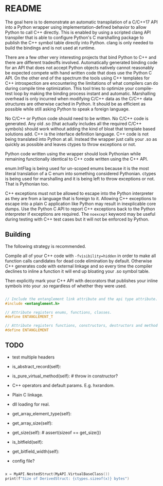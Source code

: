 # README

The goal here is to demonstrate an automatic transpilation of a C/C++17 API into
a Python wrapper using implementation-defined behavior to allow Python to call
C++ directly. This is enabled by using a scripted clang API transpiler that is able
to configure Python's C marshalling package to publish the C++ symbol table
directly into Python. clang is only needed to build the bindings and is not used
at runtime.

There are a few other very interesting projects that bind Python to C++ and
there are different tradeoffs involved. Automatically generated binding code for
an API that does not accept Python objects natively cannot reasonably be
expected compete with hand written code that does use the Python C API. On the
other end of the spectrum the tools using C++ templates for C++ introspection
are encountering the limitations of what compilers can do during compile time
optimization. This tool tries to optimize your compile-test loop by making the
binding process instant and automatic. Marshalling overhead is only incurred
when modifying C/C++ data as the C/C++ data structures are otherwise cached in
Python. It should be as efficient as possible while still asking Python to speak
a foreign language.

No C/C++ or Python code should need to be written. No C/C++ code is generated.
Any old .so (that actually includes all the required C/C++ symbols) should work without adding the kind of bloat that template based
solutions add. C++ is the interface definition language. C++ code is not being
translated into Python at all. Instead the wrapper just calls your .so as
quickly as possible and leaves ctypes to throw exceptions or not.

Python code written using the wrapper should look Pythonian while remaining
functionally identical to C++ code written using the C++ API.

enum.IntFlag is being used for un-scoped enums because it is the most literal
translation of a C enum into something considered Pythonian. ctypes is being
used for marshalling and it is being left to throw exceptions or not. That is
Pythonian too.

C++ exceptions must not be allowed to escape into the Python interpreter as they
are from a language that is foreign to it. Allowing C++ exceptions to escape
into a plain C application like Python may result in inexplicable core dumps.
Use the Python C API to report C++ exceptions back to the Python interpreter if
exceptions are required. The `noexcept` keyword may be useful during testing
with C++ test cases but it will not be enforced by Python.

## Building

The following strategy is recommended.

Compile all of your C++ code with `-fvisibility=hidden` in order to make all
function calls candidates for dead code elimination by default. Otherwise C++
generates code with external linkage and so every time the compiler declines to
inline a function it will end up bloating your .so symbol table.

Then explicitly mark your C++ API with decorators that publishes your inline
symbols into your .so regardless of whether they were used.

```cpp

// Include the entanglement link attribute and the api type attribute.
#include <entanglement.h>

// Attribute registers enums, functions, classes.
#define ENTANGLEMENT_T

// Attribute registers functions, constructors, destructors and method calls.
#define ENTANGLEMENT

```

## TODO

- test multiple headers

- is_abstract_record(self):
- is_pure_virtual_method(self): # throw in constructor?

- C++ operators and default params.  E.g. hxrandom.
- Plain C linkage.
- dll loading for real.

- get_array_element_type(self):
- get_array_size(self):

- get_size(self): # assert(sizeof == get_size())
- is_bitfield(self):
- get_bitfield_width(self):

- config file?

```cpp

x = MyAPI.NestedStruct(MyAPI.VirtualBaseClass())
print(f"Size of DerivedStruct: {ctypes.sizeof(x)} bytes")

```
